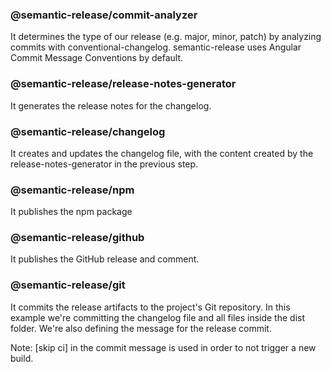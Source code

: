 
### @semantic-release/commit-analyzer
It determines the type of our release (e.g. major, minor, patch) by analyzing commits with conventional-changelog. semantic-release uses Angular Commit Message Conventions by default.

### @semantic-release/release-notes-generator
It generates the release notes for the changelog.

### @semantic-release/changelog
It creates and updates the changelog file, with the content created by the release-notes-generator in the previous step.

### @semantic-release/npm
It publishes the npm package

### @semantic-release/github
It publishes the GitHub release and comment.

### @semantic-release/git
It commits the release artifacts to the project's Git repository. In this example we're committing the changelog file and all files inside the dist folder. We're also defining the message for the release commit.

Note: [skip ci] in the commit message is used in order to not trigger a new build.